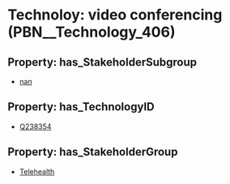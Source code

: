 # Technoloy: __video conferencing__ (PBN__Technology_406)

## Property: has_StakeholderSubgroup

* [nan](PBN__TechSubgroup_7)

## Property: has_TechnologyID

* [Q238354](Q238354)

## Property: has_StakeholderGroup

* [Telehealth](PBN__TechGroup_3)

